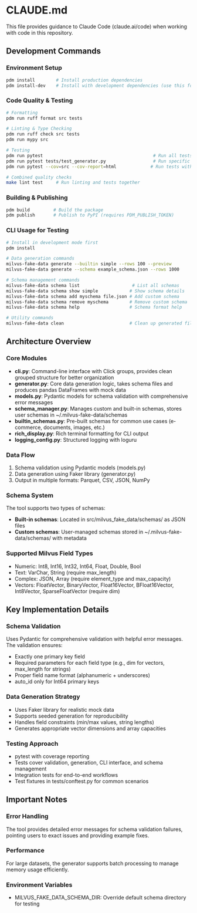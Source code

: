 # CLAUDE.md

This file provides guidance to Claude Code (claude.ai/code) when working with code in this repository.

## Development Commands

### Environment Setup
```bash
pdm install        # Install production dependencies
pdm install-dev    # Install with development dependencies (use this for development)
```

### Code Quality & Testing
```bash
# Formatting
pdm run ruff format src tests

# Linting & Type Checking
pdm run ruff check src tests
pdm run mypy src

# Testing
pdm run pytest                                          # Run all tests
pdm run pytest tests/test_generator.py                  # Run specific test file
pdm run pytest --cov=src --cov-report=html             # Run tests with coverage

# Combined quality checks
make lint test     # Run linting and tests together
```

### Building & Publishing
```bash
pdm build         # Build the package
pdm publish       # Publish to PyPI (requires PDM_PUBLISH_TOKEN)
```

### CLI Usage for Testing
```bash
# Install in development mode first
pdm install

# Data generation commands
milvus-fake-data generate --builtin simple --rows 100 --preview
milvus-fake-data generate --schema example_schema.json --rows 1000

# Schema management commands
milvus-fake-data schema list                    # List all schemas
milvus-fake-data schema show simple            # Show schema details
milvus-fake-data schema add myschema file.json # Add custom schema
milvus-fake-data schema remove myschema        # Remove custom schema
milvus-fake-data schema help                   # Schema format help

# Utility commands
milvus-fake-data clean                         # Clean up generated files
```

## Architecture Overview

### Core Modules
- **cli.py**: Command-line interface with Click groups, provides clean grouped structure for better organization
- **generator.py**: Core data generation logic, takes schema files and produces pandas DataFrames with mock data
- **models.py**: Pydantic models for schema validation with comprehensive error messages
- **schema_manager.py**: Manages custom and built-in schemas, stores user schemas in ~/.milvus-fake-data/schemas
- **builtin_schemas.py**: Pre-built schemas for common use cases (e-commerce, documents, images, etc.)
- **rich_display.py**: Rich terminal formatting for CLI output
- **logging_config.py**: Structured logging with loguru

### Data Flow
1. Schema validation using Pydantic models (models.py)
2. Data generation using Faker library (generator.py)
3. Output in multiple formats: Parquet, CSV, JSON, NumPy

### Schema System
The tool supports two types of schemas:
- **Built-in schemas**: Located in src/milvus_fake_data/schemas/ as JSON files
- **Custom schemas**: User-managed schemas stored in ~/.milvus-fake-data/schemas/ with metadata

### Supported Milvus Field Types
- Numeric: Int8, Int16, Int32, Int64, Float, Double, Bool
- Text: VarChar, String (require max_length)
- Complex: JSON, Array (require element_type and max_capacity)
- Vectors: FloatVector, BinaryVector, Float16Vector, BFloat16Vector, Int8Vector, SparseFloatVector (require dim)

## Key Implementation Details

### Schema Validation
Uses Pydantic for comprehensive validation with helpful error messages. The validation ensures:
- Exactly one primary key field
- Required parameters for each field type (e.g., dim for vectors, max_length for strings)
- Proper field name format (alphanumeric + underscores)
- auto_id only for Int64 primary keys

### Data Generation Strategy
- Uses Faker library for realistic mock data
- Supports seeded generation for reproducibility
- Handles field constraints (min/max values, string lengths)
- Generates appropriate vector dimensions and array capacities

### Testing Approach
- pytest with coverage reporting
- Tests cover validation, generation, CLI interface, and schema management
- Integration tests for end-to-end workflows
- Test fixtures in tests/conftest.py for common scenarios

## Important Notes

### Error Handling
The tool provides detailed error messages for schema validation failures, pointing users to exact issues and providing example fixes.

### Performance
For large datasets, the generator supports batch processing to manage memory usage efficiently.

### Environment Variables
- MILVUS_FAKE_DATA_SCHEMA_DIR: Override default schema directory for testing